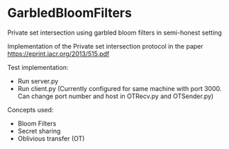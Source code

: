 # GarbledBloomFilters
Private set intersection using garbled bloom filters in semi-honest setting

Implementation of the Private set intersection protocol in the paper https://eprint.iacr.org/2013/515.pdf

Test implementation:
* Run server.py
* Run client.py
(Currently configured for same machine with port 3000. Can change port number and host in OTRecv.py and OTSender.py)

Concepts used:
* Bloom Filters
* Secret sharing
* Oblivious transfer (OT)
